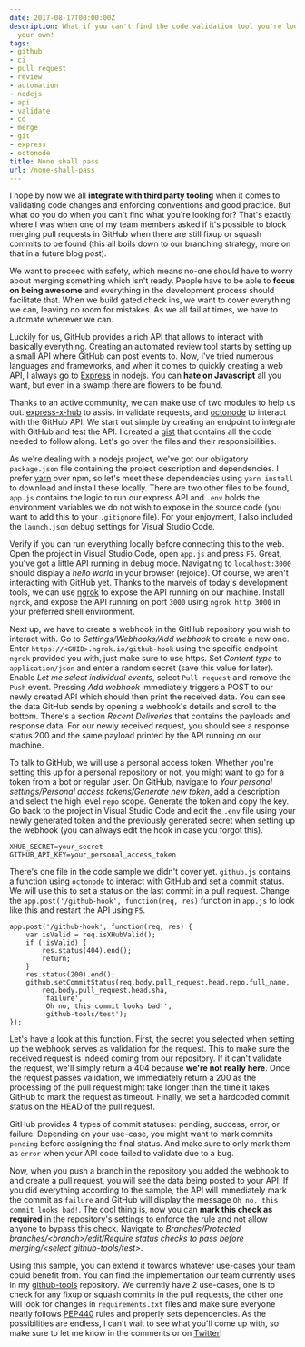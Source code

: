 ```yaml
---
date: 2017-08-17T00:00:00Z
description: What if you can't find the code validation tool you're looking for? Create
  your own!
tags:
- github
- ci
- pull request
- review
- automation
- nodejs
- api
- validate
- cd
- merge
- git
- express
- octonode
title: None shall pass
url: /none-shall-pass
---
```


I hope by now we all **integrate with third party tooling** when it comes to validating code changes and enforcing conventions and good practice. But what do you do when you can't find what you're looking for? That's exactly where I was when one of my team members asked if it's possible to block merging pull requests in GitHub when there are still fixup or squash commits to be found (this all boils down to our branching strategy, more on that in a future blog post).

We want to proceed with safety, which means no-one should have to worry about merging something which isn't ready. People have to be able to **focus on being awesome** and everything in the development process should facilitate that. When we build gated check ins, we want to cover everything we can, leaving no room for mistakes. As we all fail at times, we have to automate wherever we can.

Luckily for us, GitHub provides a rich API that allows to interact with basically everything. Creating an automated review tool starts by setting up a small API where GitHub can post events to. Now, I've tried numerous languages and frameworks, and when it comes to quickly creating a web API, I always go to <a href="https://expressjs.com/" target="_blank">Express</a> in nodejs. You can **hate on Javascript** all you want, but even in a swamp there are flowers to be found.

Thanks to an active community, we can make use of two modules to help us out. <a href="https://github.com/alexcurtis/express-x-hub" target="_blank">express-x-hub</a> to assist in validate requests, and <a href="https://github.com/pksunkara/octonode" target="_blank">octonode</a> to interact with the GitHub API. We start out simple by creating an endpoint to integrate with GitHub and test the API. I created a <a href="https://gist.github.com/JanJoris/71180e7346573e2313480adf817f6107" target="_blank">gist</a> that contains all the code needed to follow along. Let's go over the files and their responsibilities.

As we're dealing with a nodejs project, we've got our obligatory `package.json` file containing the project description and dependencies. I prefer <a href="https://yarnpkg.com/en/" target="_blank">yarn</a> over npm, so let's meet these dependencies using `yarn install` to download and install these locally. There are two other files to be found, `app.js` contains the logic to run our express API and `.env` holds the environment variables we do not wish to expose in the source code (you want to add this to your `.gitignore` file). For your enjoyment, I also included the `launch.json` debug settings for Visual Studio Code.

Verify if you can run everything locally before connecting this to the web. Open the project in Visual Studio Code, open `app.js` and press `F5`. Great, you've got a little API running in debug mode. Navigating to `localhost:3000` should display a _hello world_ in your browser (rejoice). Of course, we aren't interacting with GitHub yet. Thanks to the marvels of today's development tools, we can use <a href="<https://ngrok.com/>
" target="_blank">ngrok</a> to expose the API running on our machine. Install `ngrok`, and expose the API running on port `3000` using `ngrok http 3000` in your preferred shell environment.

Next up, we have to create a webhook in the GitHub repository you wish to interact with. Go to _Settings/Webhooks/Add webhook_ to create a new one. Enter `https://<GUID>.ngrok.io/github-hook` using the specific endpoint `ngrok` provided you with, just make sure to use https. Set _Content type_ to `application/json` and enter a random secret (save this value for later). Enable _Let me select individual events_, select `Pull request` and remove the `Push` event. Pressing _Add webhook_ immediately triggers a POST to our newly created API which should then print the received data. You can see the data GitHub sends by opening a webhook's details and scroll to the bottom. There's a section _Recent Deliveries_ that contains the payloads and response data. For our newly received request, you should see a response status 200 and the same payload printed by the API running on our machine.

To talk to GitHub, we will use a personal access token. Whether you're setting this up for a personal repository or not, you might want to go for a token from a bot or regular user. On GitHub, navigate to _Your personal settings/Personal access tokens/Generate new token_, add a description and select the high level `repo` scope. Generate the token and copy the key. Go back to the project in Visual Studio Code and edit the `.env` file using your newly generated token and the previously generated secret when setting up the webhook (you can always edit the hook in case you forgot this).

    XHUB_SECRET=your_secret
    GITHUB_API_KEY=your_personal_access_token

There's one file in the code sample we didn't cover yet. `github.js` contains a function using `octonode` to interact with GitHub and set a commit status. We will use this to set a status on the last commit in a pull request. Change the `app.post('/github-hook', function(req, res)` function in `app.js` to look like this and restart the API using `F5`.

    app.post('/github-hook', function(req, res) {
        var isValid = req.isXHubValid();
        if (!isValid) {
            res.status(404).end();
            return;
        }
        res.status(200).end();
        github.setCommitStatus(req.body.pull_request.head.repo.full_name,
            req.body.pull_request.head.sha,
            'failure',
            'Oh no, this commit looks bad!',
            'github-tools/test');
    });

Let's have a look at this function. First, the secret you selected when setting up the webhook serves as validation for the request. This to make sure the received request is indeed coming from our repository. If it can't validate the request, we'll simply return a 404 because **we're not really here**. Once the request passes validation, we immediately return a 200 as the processing of the pull request might take longer than the time it takes GitHub to mark the request as timeout. Finally, we set a hardcoded commit status on the HEAD of the pull request.

GitHub provides 4 types of commit statuses: pending, success, error, or failure. Depending on your use-case, you might want to mark commits `pending` before assigning the final status. And make sure to only mark them as `error` when your API code failed to validate due to a bug.

Now, when you push a branch in the repository you added the webhook to and create a pull request, you will see the data being posted to your API. If you did everything according to the sample, the API will immediately mark the commit as `failure` and GitHub will display the message `Oh no, this commit looks bad!`. The cool thing is, now you can **mark this check as required** in the repository's settings to enforce the rule and not allow anyone to bypass this check. Navigate to _Branches/Protected branches/\<branch\>/edit/Require status checks to pass before merging/\<select github-tools/test\>_.

Using this sample, you can extend it towards whatever use-cases your team could benefit from. You can find the implementation our team currently uses in my <a href="<https://github.com/JanJoris/github-tools>
" target="_blank">github-tools</a> repository. We currently have 2 use-cases, one is to check for any fixup or squash commits in the pull requests, the other one will look for changes in `requirements.txt` files and make sure everyone neatly follows <a href="<https://www.python.org/dev/peps/pep-0440/>
" target="_blank">PEP440</a> rules and properly sets dependencies. As the possibilities are endless, I can't wait to see what you'll come up with, so make sure to let me know in the comments or on <a href="<https://twitter.com/jan_joris>
" target="_blank">Twitter</a>!




